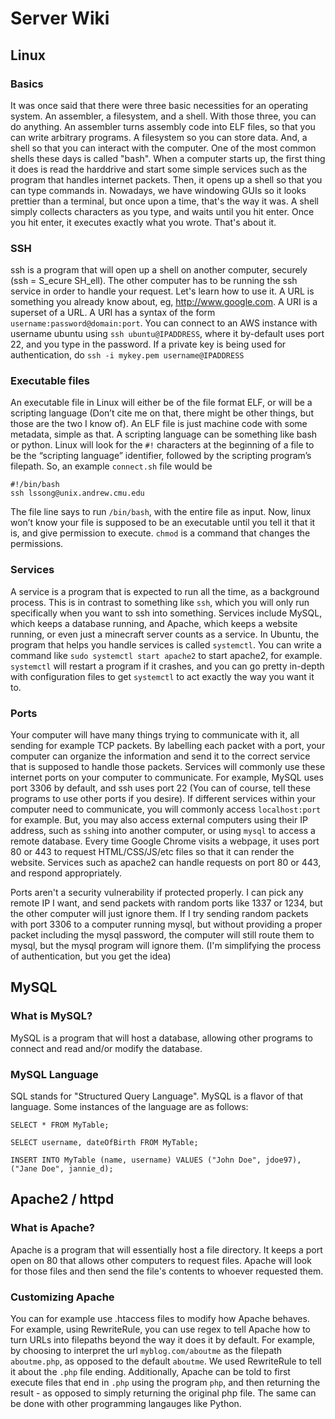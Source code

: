 # Server Wiki

## Linux

### Basics

It was once said that there were three basic necessities for an operating system. An assembler, a filesystem, and a shell. With those three, you can do anything. An assembler turns assembly code into ELF files, so that you can write arbitrary programs. A filesystem so you can store data. And, a shell so that you can interact with the computer. One of the most common shells these days is called "bash". When a computer starts up, the first thing it does is read the harddrive and start some simple services such as the program that handles internet packets. Then, it opens up a shell so that you can type commands in. Nowadays, we have windowing GUIs so it looks prettier than a terminal, but once upon a time, that's the way it was. A shell simply collects characters as you type, and waits until you hit enter. Once you hit enter, it executes exactly what you wrote. That's about it.

### SSH

ssh is a program that will open up a shell on another computer, securely (ssh = S_ecure SH_ell). The other computer has to be running the ssh service in order to handle your request. Let's learn how to use it. A URL is something you already know about, eg, http://www.google.com. A URI is a superset of a URL. A URI has a syntax of the form `username:password@domain:port`. You can connect to an AWS instance with username ubuntu using `ssh ubuntu@IPADDRESS`, where it by-default uses port 22, and you type in the password. If a private key is being used for authentication, do `ssh -i mykey.pem username@IPADDRESS`

### Executable files

An executable file in Linux will either be of the file format ELF, or will be a scripting language (Don’t cite me on that, there might be other things, but those are the two I know of). An ELF file is just machine code with some metadata, simple as that. A scripting language can be something like bash or python. Linux will look for the `#!` characters at the beginning of a file to be the “scripting language” identifier, followed by the scripting program’s filepath. So, an example `connect.sh` file would be

```
#!/bin/bash
ssh lssong@unix.andrew.cmu.edu
```

The file line says to run `/bin/bash`, with the entire file as input. Now, linux won’t know your file is supposed to be an executable until you tell it that it is, and give permission to execute. `chmod` is a command that changes the permissions.

### Services

A service is a program that is expected to run all the time, as a background process. This is in contrast to something like `ssh`, which you will only run specifically when you want to ssh into something. Services include MySQL, which keeps a database running, and Apache, which keeps a website running, or even just a minecraft server counts as a service. In Ubuntu, the program that helps you handle services is called `systemctl`. You can write a command like `sudo systemctl start apache2` to start apache2, for example. `systemctl` will restart a program if it crashes, and you can go pretty in-depth with configuration files to get `systemctl` to act exactly the way you want it to.

### Ports

Your computer will have many things trying to communicate with it, all sending for example TCP packets. By labelling each packet with a port, your computer can organize the information and send it to the correct service that is supposed to handle those packets. Services will commonly use these internet ports on your computer to communicate. For example, MySQL uses port 3306 by default, and ssh uses port 22 (You can of course, tell these programs to use other ports if you desire). If different services within your computer need to communicate, you will commonly access `localhost:port` for example. But, you may also access external computers using their IP address, such as `ssh`ing into another computer, or using `mysql` to access a remote database. Every time Google Chrome visits a webpage, it uses port 80 or 443 to request HTML/CSS/JS/etc files so that it can render the website. Services such as apache2 can handle requests on port 80 or 443, and respond appropriately.

Ports aren't a security vulnerability if protected properly. I can pick any remote IP I want, and send packets with random ports like 1337 or 1234, but the other computer will just ignore them. If I try sending random packets with port 3306 to a computer running mysql, but without providing a proper packet including the mysql password, the computer will still route them to mysql, but the mysql program will ignore them. (I'm simplifying the process of authentication, but you get the idea)

## MySQL

### What is MySQL?

MySQL is a program that will host a database, allowing other programs to connect and read and/or modify the database.

### MySQL Language

SQL stands for "Structured Query Language". MySQL is a flavor of that language. Some instances of the language are as follows:

```
SELECT * FROM MyTable;

SELECT username, dateOfBirth FROM MyTable;

INSERT INTO MyTable (name, username) VALUES ("John Doe", jdoe97), ("Jane Doe", jannie_d);
```

## Apache2 / httpd

### What is Apache?

Apache is a program that will essentially host a file directory. It keeps a port open on 80 that allows other computers to request files. Apache will look for those files and then send the file's contents to whoever requested them.

### Customizing Apache

You can for example use .htaccess files to modify how Apache behaves. For example, using RewriteRule, you can use regex to tell Apache how to turn URLs into filepaths beyond the way it does it by default. For example, by choosing to interpret the url `myblog.com/aboutme` as the filepath `aboutme.php`, as opposed to the default `aboutme`. We used RewriteRule to tell it about the `.php` file ending. Additionally, Apache can be told to first execute files that end in `.php` using the program `php`, and then returning the result - as opposed to simply returning the original php file. The same can be done with other programming langauges like Python.

